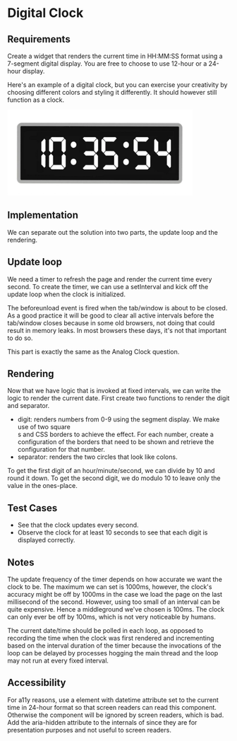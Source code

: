 # Digital Clock

## Requirements
Create a widget that renders the current time in HH:MM:SS format using a 7-segment digital display. You are free to choose to use 12-hour or a 24-hour display.

Here's an example of a digital clock, but you can exercise your creativity by choosing different colors and styling it differently. It should however still function as a clock.

![digital_clock](./digital_clock_sample.png)

## Implementation
We can separate out the solution into two parts, the update loop and the rendering.

## Update loop
We need a timer to refresh the page and render the current time every second. To create the timer, we can use a setInterval and kick off the update loop when the clock is initialized.

The beforeunload event is fired when the tab/window is about to be closed. As a good practice it will be good to clear all active intervals before the tab/window closes because in some old browsers, not doing that could result in memory leaks. In most browsers these days, it's not that important to do so.

This part is exactly the same as the Analog Clock question.

## Rendering
Now that we have logic that is invoked at fixed intervals, we can write the logic to render the current date. First create two functions to render the digit and separator.

  * digit: renders numbers from 0-9 using the segment display. We make use of two square <div>s and CSS borders to achieve the effect. For each number, create a configuration of the borders that need to be shown and retrieve the configuration for that number.
  * separator: renders the two circles that look like colons.

To get the first digit of an hour/minute/second, we can divide by 10 and round it down. To get the second digit, we do modulo 10 to leave only the value in the ones-place.

## Test Cases
  * See that the clock updates every second.
  * Observe the clock for at least 10 seconds to see that each digit is displayed correctly.

## Notes
The update frequency of the timer depends on how accurate we want the clock to be. The maximum we can set is 1000ms, however, the clock's accuracy might be off by 1000ms in the case we load the page on the last millisecond of the second. However, using too small of an interval can be quite expensive. Hence a middleground we've chosen is 100ms. The clock can only ever be off by 100ms, which is not very noticeable by humans.

The current date/time should be polled in each loop, as opposed to recording the time when the clock was first rendered and incrementing based on the interval duration of the timer because the invocations of the loop can be delayed by processes hogging the main thread and the loop may not run at every fixed interval.

## Accessibility
For a11y reasons, use a <time> element with datetime attribute set to the current time in 24-hour format so that screen readers can read this component. Otherwise the component will be ignored by screen readers, which is bad. Add the aria-hidden attribute to the internals of <time> since they are for presentation purposes and not useful to screen readers.
